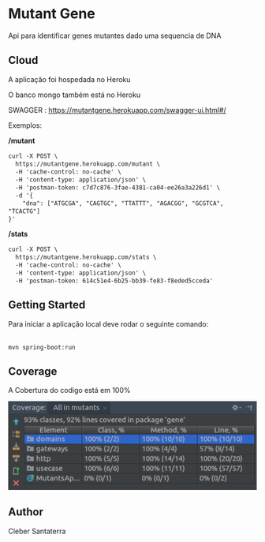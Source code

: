 # Mutant Gene
Api para identificar genes mutantes dado uma sequencia de DNA

## Cloud
A aplicação foi hospedada no Heroku

O banco mongo também está no Heroku

SWAGGER : https://mutantgene.herokuapp.com/swagger-ui.html#/ 

Exemplos:

**/mutant**

```
curl -X POST \
  https://mutantgene.herokuapp.com/mutant \
  -H 'cache-control: no-cache' \
  -H 'content-type: application/json' \
  -H 'postman-token: c7d7c876-3fae-4381-ca04-ee26a3a226d1' \
  -d '{
	"dna": ["ATGCGA", "CAGTGC", "TTATTT", "AGACGG", "GCGTCA", "TCACTG"]
}'

```
**/stats**

```
curl -X POST \
  https://mutantgene.herokuapp.com/stats \
  -H 'cache-control: no-cache' \
  -H 'content-type: application/json' \
  -H 'postman-token: 614c51e4-6b25-bb39-fe83-f8eded5cceda'

```

## Getting Started

Para iniciar a aplicação local deve rodar o seguinte comando:

```

mvn spring-boot:run

```

## Coverage

A Cobertura do codigo está em 100%

![alt text](https://github.com/cleberms/mutants/blob/master/coverage/coverage.png)

## Author

Cleber Santaterra